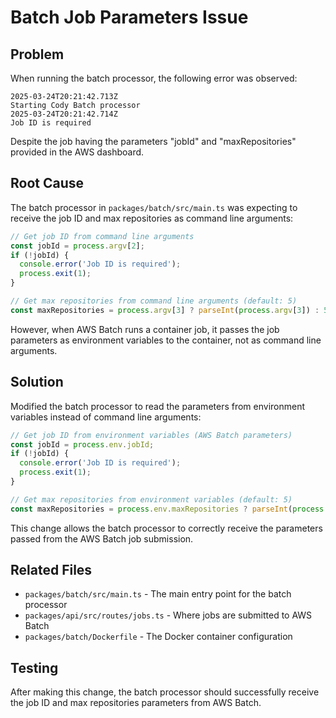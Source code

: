 # Batch Job Parameters Issue

## Problem
When running the batch processor, the following error was observed:
```
2025-03-24T20:21:42.713Z
Starting Cody Batch processor
2025-03-24T20:21:42.714Z
Job ID is required
```

Despite the job having the parameters "jobId" and "maxRepositories" provided in the AWS dashboard.

## Root Cause
The batch processor in `packages/batch/src/main.ts` was expecting to receive the job ID and max repositories as command line arguments:

```javascript
// Get job ID from command line arguments
const jobId = process.argv[2];
if (!jobId) {
  console.error('Job ID is required');
  process.exit(1);
}

// Get max repositories from command line arguments (default: 5)
const maxRepositories = process.argv[3] ? parseInt(process.argv[3]) : 5;
```

However, when AWS Batch runs a container job, it passes the job parameters as environment variables to the container, not as command line arguments.

## Solution
Modified the batch processor to read the parameters from environment variables instead of command line arguments:

```javascript
// Get job ID from environment variables (AWS Batch parameters)
const jobId = process.env.jobId;
if (!jobId) {
  console.error('Job ID is required');
  process.exit(1);
}

// Get max repositories from environment variables (default: 5)
const maxRepositories = process.env.maxRepositories ? parseInt(process.env.maxRepositories) : 5;
```

This change allows the batch processor to correctly receive the parameters passed from the AWS Batch job submission.

## Related Files
- `packages/batch/src/main.ts` - The main entry point for the batch processor
- `packages/api/src/routes/jobs.ts` - Where jobs are submitted to AWS Batch
- `packages/batch/Dockerfile` - The Docker container configuration

## Testing
After making this change, the batch processor should successfully receive the job ID and max repositories parameters from AWS Batch.